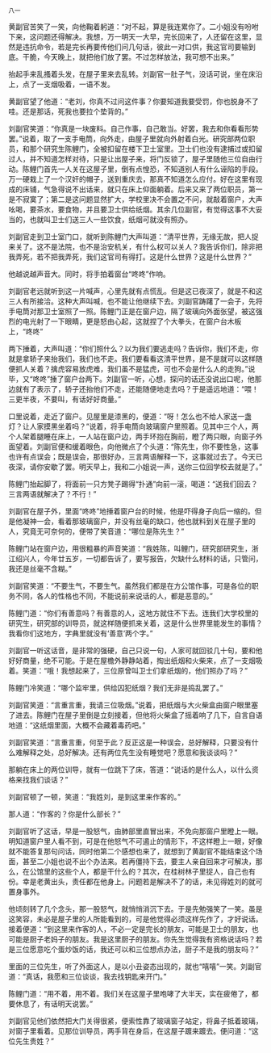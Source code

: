     八一 

   黄副官苦笑了一笑，向他鞠着躬道：“对不起，算是我连累你了。二小姐没有吩咐下来，这问题还得解决。我想，万一明天一大早，完长回来了，人还留在这里，显然是违抗命令，若是完长再要传他们问几句话，彼此一对口供，我这官司要输到底。干脆，今天晚上，就把他们放了罢。不过怎样放法，我可想不出来。”

   抬起手来乱搔着头发，在屋子里来去乱转。刘副官一肚子气，没话可说，坐在床沿上，点了一支烟吸着，一语不发。

   黄副官望了他道：“老刘，你真不过问这件事？你要知道我要受罚，你也脱身不了哇。还是那话，死我也要拉个垫背的。”

   刘副官笑道：“你真是一块废料。自己作事，自己敢当。好罢，我去和你看看形势罢。”说着，取了一支手电筒，向外走，由屋子里就向外射着白光。研究部两位职员，和那个研究生陈鲤门，全被扣留在楼下卫士室里。卫士们也没有逮捕过或扣留过人，并不知道怎样对待，只是让出屋子来，将门反锁了，屋子里随他三位自由行动。陈鲤门首先一人关在这屋子里，倒有点惶恐，不知道别人有什么诬陷的手段。万一硬栽上了一个汉奸的帽子，送到重庆去，那真不知道怎么应付。好在这里有现成的床铺，气急得说不出话来，就只在床上仰面躺着。后来又来了两位职员，第一是不寂寞了；第二是这问题显然扩大，学校里决不会置之不问，就敲着窗户，大声吆喝，要茶水，要食物，并且要卫士供给纸烟。其余几位副官，有觉得这事不大妥当的，也就叫卫士们送三人一些饮食，纸烟可就没有照办。

   刘副官走到卫士室门口，就听到陈鲤门大声叫道：“清平世界，无缘无故，把人捉来关了。这不是法院，也不是治安机关，有什么权可以关人？我告诉你们，除非把我弄死，若不把我弄死，我们这官司有得打。这是什么世界？这是什么世界？”

   他越说越声音大。同时，将手拍着窗台“咚咚”作响。

   刘副官老远就听到这一片喊声，心里先就有点慌乱。但是这已夜深了，就是不和这三人有所接洽。这种大声叫喊，也不能让他继续下去。刘副官踌躇了一会子，先将手电筒对那卫士室照了一照。陈鲤门正是在窗户边，隔了玻璃向外面张望，被这强烈的电光射了一下眼睛，更是怒由心起，这就捏了个大拳头，在窗户台木板上，“咚咚”

   两下捶着，大声叫道：“你们照什么？以为我们要逃走吗？告诉你，我们不走，你就是拿轿子来抬我们，我们也不走。我们要看看这清平世界，是不是就可以这样随便抓人关着？擒虎容易放虎难，我们虽不是猛虎，可也不会是什么人的走狗。”说毕，又“咚咚”捶了窗户台两下。刘副官一听，心想，探问的话还没说出口呢，他那边就有了表示了，轿子还抬他们不走，还能随便地走去吗？于是遥远地道：“喂！三更半夜，不要叫，有话好好商量。”

   口里说着，走近了窗户。见屋里是漆黑的，便道：“呀！怎么也不给人家送一盏灯？让人家摸黑坐着吗？”说着，将手电筒向玻璃窗户里照着。见其中三个人，两个人架着腿睡在床上，一人站在窗户边，两手环抱在胸前，瞪了两只眼，向窗子外面望着。刘副官便和缓着眼色，向他微点了个头道：“陈先生，你不要性急，这事也许有点误会；既是误会，那很好办，三言两语解释一下，这事就过去了。今天已夜深，请你安歇了罢。明天早上，我和二小姐说一声，送你三位回学校去就是了。”

   陈鲤门抬起脚了，将面前一只方凳子踢得“扑通”向前一滚，喝道：“送我们回去？三言两语就解决了？不行！”

   刘副官在屋子外，里面“咚咚”地捶着窗户台的时候，他是吓得身子向后一缩的。但是他凝神一会，看着那玻璃窗户，并没有丝毫的缺口，他也就料到关在屋子里的人，究竟无可奈何的，便带了笑音道：“哪位是陈先生？”

   陈鲤门站在窗户边，用很粗暴的声音笑道：“我姓陈，叫鲤门，研究部研究生，浙江绍兴人，今年廿五岁，一切都告诉了，要写报告，欠缺什么材料的话，只管问，我还是丝毫不含糊。”

   刘副官笑道：“不要生气，不要生气。虽然我们都是在方公馆作事，可是各位的职务不同，各人的性格也不同，不能说前来说话的人，都是恶意的。”

   陈鲤门道：“你们有善意吗？有善意的人，这地方就住不下去。连我们大学校里的研究生，研究部的训导员，就这样随便抓来关着，这是什么世界里能发生的事情？我看你们这地方，字典里就没有‘善意’两个字。”

   刘副官一听这话音，是非常的强硬，自己只说一句，人家可就回驳几十句，要和他好好商量，绝不可能。于是在屋檐外静静站着，掏出纸烟和火柴来，点了一支烟吸着。笑道：“哦！我想起来了，三位原曾叫卫士们拿纸烟的，他们照办了吗？”

   陈鲤门冷笑道：“哪个监牢里，供给囚犯纸烟？我们无非是捣乱罢了。”

   刘副官笑道：“言重言重，我请三位吸烟。”说着，把纸烟与大火柴盒由窗户眼里塞了进去。陈鲤门在屋子里倒是立刻接着，但他将火柴盒了摇着响了几下，自言自语地道：“这纸烟里面，大概不会藏着毒药吧。”

   刘副官笑道：“言重言重，何至于此？反正这是一种误会，总好解释，只要没有什么难解释之处，总好解决。还有两位先生没有睡觉吧？愿意和我谈谈吗？”

   那躺在床上的两位训导，就有一位跳下了床，答道：“说话的是什么人，以什么资格来找我们谈话？”

   刘副官顿了一顿，笑道：“我姓刘，是到这里来作客的。”

   那人道：“作客的？你是什么部长？”

   刘副官听了这话，早是一股怒气，由肺部里直冒出来，不免向那窗户里瞪上一眼。明知道窗户里人看不到，可是在他怒气不可遏止的情形下，不这样瞪上一眼，好像就不能答复那句问话，同时他第二个感想也来了，就想到了黄副官不能结束这个场面，甚至二小姐也说不出个办法来。若再僵持下去，要主人亲自回来才可解决，那么，在公馆里的这些个人，都是干什么的？其次，在桂树林子里捉人，自己也有份。幸是老黄出头，责任都在他身上。问题若是解决不了的话，未见得姓刘的就可置身事外。

   他顷刻转了几个念头，那一股怒气，就悄悄消沉下去。于是先勉强笑了一笑。虽是这笑容，未必是屋子里的人所能看到的，可是他觉得必须这样先作了，才好说话。接着便道：“到这里来作客的人，不必一定是完长的朋友，可能是卫士的朋友，也可能是厨子老妈子的朋友。我是这里厨子的朋友。你先生觉得我有资格说话吗？若是三位愿意吃个蛋炒饭的话，我还可以和三位想点办法，厨子不是我的朋友吗？”

   里面的三位先生，听了外面这人，是以小丑姿态出现的，就也“嘻嘻”一笑。刘副官道：“真话，我愿和三位谈谈，我去找钥匙来开门。”

   陈鲤门道：“用不着，用不着。我们关在这屋子里咆哮了大半天，实在疲倦了，都要休息了，有话明天说罢。”

   刘副官见他们依然把大门关得很紧，便索性靠了玻璃窗子站定，将鼻子抵着玻璃，对窗子里看着。见那位训导员，两手背在身后，在这屋子踱来踱去。便问道：“这位先生贵姓？”

